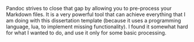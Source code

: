 Pandoc strives to close that gap by allowing you to pre-process your Markdown files. It is a very powerful tool that can achieve everything that I am doing with this dissertation template (because it uses a programming language, lua, to implement missing functionality). I found it somewhat hard for what I wanted to do, and use it only for some basic processing.